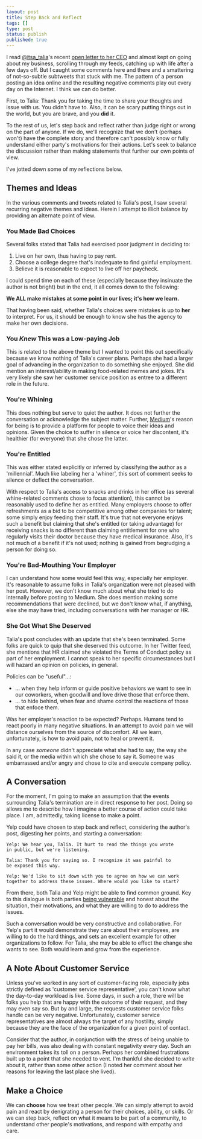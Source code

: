 ```yaml
---
layout: post
title: Step Back and Reflect
tags: []
type: post
status: publish
published: true
---
```


I read [@itsa_talia](https://twitter.com/itsa_talia)'s recent
[open letter to her CEO](https://medium.com/@taliajane/an-open-letter-to-my-ceo-fb73df021e7a#.8hhegi90v)
and almost kept on going about my business, scrolling through my feeds, catching
up with life after a few days off. But I caught some comments here and there
and a smattering of not-so-subtle subtweets that stuck with me. The pattern of
a person posting an idea online and the resulting negative comments play out
every day on the Internet. I think we can do better.

First, to Talia: Thank you for taking the time to share your thoughts and
issue with us. You didn't have to. Also, it can be scary putting things out in
the world, but you are brave, and you **did** it.

To the rest of us, let's step back and reflect rather than judge right or wrong
on the part of anyone. If we do, we'll recognize that we don't (perhaps won't)
have the complete story and therefore can't possibly know or fully understand
either party's motivations for their actions. Let's seek to balance the discussion
rather than making statements that further our own points of view.

I've jotted down some of my reflections below.

## Themes and Ideas

In the various comments and tweets related to Talia's post, I saw several
recurring negative themes and ideas. Herein I attempt to illicit balance
by providing an alternate point of view.

### You Made Bad Choices

Several folks stated that Talia had exercised poor judgment in deciding to:

1. Live on her own, thus having to pay rent.
2. Choose a college degree that's inadequate to find gainful employment.
3. Believe it is reasonable to expect to live off her paycheck.

I could spend time on each of these (especially because they insinuate the
author is not bright) but in the end, it all comes down to the following:

**We ALL make mistakes at some point in our lives; it's how we learn.**

That having been said, whether Talia's choices were mistakes is up to **her**
to interpret. For us, it should be enough to know she has the agency to make
her own decisions.

### You *Knew* This was a Low-paying Job

This is related to the above theme but I wanted to point this out specifically
because we know nothing of Talia's career plans. Perhaps she had a larger goal
of advancing in the organization to do something she enjoyed. She did mention
an interest/ability in making food-related memes and jokes. It's very likely
she saw her customer service position as entree to a different role in the future.

### You're Whining

This does nothing but serve to quiet the author. It does not further the
conversation or acknowledge the subject matter. Further, [Medium](https://medium.com)'s
reason for being is to provide a platform for people to voice their ideas and
opinions. Given the choice to suffer in silence or voice her discontent, it's
healthier (for everyone) that she chose the latter.

### You're Entitled

This was either stated explicitly or inferred by classifying the author as a
'millennial'. Much like labeling her a 'whiner', this sort of comment seeks to
silence or deflect the conversation.

With respect to Talia's access to snacks and drinks in her office (as several
whine-related comments chose to focus attention), this cannot
be reasonably used to define her as entitled. Many employers choose to offer 
refreshments as a bid to be competitive among other companies for talent; some simply
enjoy feeding their staff. It's true that not everyone enjoys such
a benefit but claiming that she's entitled (or taking advantage) for receiving
snacks is no different than claiming entitlement for one who regularly visits
their doctor because they have medical insurance. Also, it's not much of a benefit
if it's not used; nothing is gained from begrudging a person for doing so.

### You're Bad-Mouthing Your Employer

I can understand how some would feel this way, especially her employer. It's
reasonable to assume folks in Talia's organization were not pleased with her post.
However, we don't know much about what she tried to do internally before posting
to Medium. She does mention making some recommendations that were declined, but we
don't know what, if anything, else she may have tried, including conversations
with her manager or HR.

### She Got What She Deserved

Talia's post concludes with an update that she's been terminated. Some folks
are quick to quip that she deserved this outcome. In her Twitter feed, she mentions
that HR claimed she violated the Terms of Conduct policy as part of her
employment. I cannot speak to her specific circumestances but I will hazard an
opinion on policies, in general.

Policies can be "useful"...:

* ... when they help inform or guide positive behaviors we want to see in our
coworkers, when goodwill and love drive those that enforce them.
* ... to hide behind, when fear and shame control the reactions of those that
enfoce them.

Was her employer's reaction to be expected? Perhaps. Humans tend to react poorly
in many negative situations. In an attempt to avoid pain we will distance
ourselves from the source of discomfort. All we learn, unfortunately, is how to
avoid pain, not to heal or prevent it.

In any case *someone* didn't appreciate what she had to say, the way she said it,
or the media within which she chose to say it. Someone was embarrassed and/or
angry and chose to cite and execute company policy. 

## A Conversation

For the moment, I'm going to make an assumption that the events surrounding
Talia's termination are in direct response to her post. Doing so allows me to
describe how I imagine a better course of action could take place. I am,
admittedly, taking license to make a point.

Yelp could have chosen to step back and reflect, considering the author's post,
digesting her points, and starting a conversation:

    Yelp: We hear you, Talia. It hurt to read the things you wrote
    in public, but we're listening.

    Talia: Thank you for saying so. I recognize it was painful to
    be exposed this way.

    Yelp: We'd like to sit down with you to agree on how we can work
    together to address these issues. Where would you like to start?

From there, both Talia and Yelp might be able to find common ground. Key to this
dialogue is both parties [being vulnerable](/posts/be-vulnerable/) and honest
about the situation, their motivations, and what they are willing to do to address
the issues.

Such a conversation would be very constructive and collaborative. For Yelp's part
it would demonstrate they care about their employees, are willing to do the hard
things, and sets an excellent example for other organizations to follow. For Talia,
she may be able to effect the change she wants to see. Both would learn and grow
from the experience.

## A Note About Customer Service

Unless you've worked in any sort of customer-facing role, especially jobs strictly
defined as 'customer service representative', you can't know what the day-to-day workload is like.
Some days, in such a role, there will be folks you help that are happy with
the outcome of their request, and they may even say so. But by and large, the
requests customer service folks handle can be very negative. Unfortunately,
customer service representatives are almost always the target of any hostility,
simply because they are the face of the organization for a given point of contact.

Consider that the author, in conjunction with the stress of being unable to pay
her bills, was also dealing with constant negativity every day. Such an environment
takes its toll on a person. Perhaps her combined frustrations built up to a point
that she needed to vent. I'm thankful she decided to *write* about it, rather than
some other action (I noted her comment about her reasons for leaving the last place
she lived).

## Make a Choice

We can **choose** how we treat other people. We can simply attempt to avoid pain
and react by denigrating a person for their choices, ability, or skills. Or we
can step back, reflect on what it means to be part of a community, to understand
other people's motivations, and respond with empathy and care.

